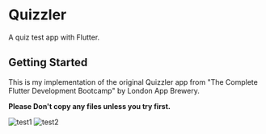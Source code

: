 # Quizzler

A quiz test app with Flutter.

## Getting Started

This is my implementation of the original Quizzler app from "The Complete Flutter Development Bootcamp" by London App Brewery.

**Please Don't copy any files unless you try first.**




![test1](https://user-images.githubusercontent.com/47930363/180803713-d6f20d38-aada-4736-a443-dd42e35fdb7a.png)
![test2](https://user-images.githubusercontent.com/47930363/180803737-2a371fc5-49d0-4c4f-a8c2-9f4f74ae580f.png)
